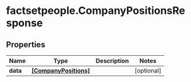 # factsetpeople.CompanyPositionsResponse

## Properties

Name | Type | Description | Notes
------------ | ------------- | ------------- | -------------
**data** | [**[CompanyPositions]**](CompanyPositions.md) |  | [optional] 


